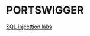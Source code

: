 # PORTSWIGGER
[SQL injecttion labs](https://sordid-cashew-ba3.notion.site/SQLI-8a2c2a4c65a043dba9d377b8623d512d)

